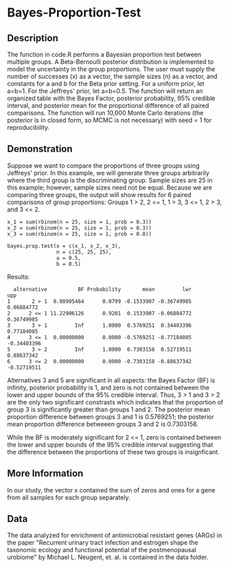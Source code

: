 # Bayes-Proportion-Test
## Description
The function in code.R performs a Bayesian proportion test between multiple groups.  A Beta-Bernoulli posterior distribution is implemented to model the uncertainty in the group proportions. The user must supply the number of successes (x) as a vector, the sample sizes (n) as a vector, and constants for a and b for the Beta prior setting. For a uniform prior, let a=b=1. For the Jeffreys' prior, let a=b=0.5. The function will return an organized table with the Bayes Factor, posterior probability, 95% credible interval, and posterior mean for the proportional difference of all paired comparisons.  The function will run 10,000 Monte Carlo iterations (the posterior is in closed form, so MCMC is not necessary) with seed = 1 for reproducibility.  

## Demonstration

Suppose we want to compare the proportions of three groups using Jeffreys' prior.  In this example, we will generate three groups arbitrarily where the third group is the discriminating group.  Sample sizes are 25 in this example; however, sample sizes need not be equal. Because we are comparing three groups, the output will show results for 6 paired comparisons of group proportions: Groups 1 > 2, 2 <= 1, 1 > 3, 3 <= 1, 2 > 3, and 3 <= 2.

```
x_1 = sum(rbinom(n = 25, size = 1, prob = 0.3))
x_2 = sum(rbinom(n = 25, size = 1, prob = 0.3))
x_3 = sum(rbinom(n = 25, size = 1, prob = 0.8))

bayes.prop.test(x = c(x_1, x_2, x_3),
                n = c(25, 25, 25),
                a = 0.5,
                b = 0.5)
```

Results:
```
  alternative          BF Probability       mean         lwr         upp
1       2 > 1  0.08905464      0.0799 -0.1533907 -0.36749985  0.06884772
2      2 <= 1 11.22906126      0.9201  0.1533907 -0.06884772  0.36749985
3       3 > 1         Inf      1.0000  0.5769251  0.34403396  0.77184085
4      3 <= 1  0.00000000      0.0000 -0.5769251 -0.77184085 -0.34403396
5       3 > 2         Inf      1.0000  0.7303158  0.52719511  0.88637342
6      3 <= 2  0.00000000      0.0000 -0.7303158 -0.88637342 -0.52719511
```

Alternatives 3 and 5 are significant in all aspects: the Bayes Factor (BF) is infinity, posterior probability is 1, and zero is not contained between the lower and upper bounds of the 95% credible interval.  Thus, 3 > 1 and 3 > 2 are the only two significant constrasts which indicates that the proportion of group 3 is significantly greater than groups 1 and 2.  The posterior mean proportion difference between groups 3 and 1 is 0.5769251; the posterior mean proportion difference betweeen groups 3 and 2 is 0.7303158.  

While the BF is moderately significant for 2 <= 1, zero is contained between the lower and upper bounds of the 95% credible interval suggesting that the difference between the proportions of these two groups is insignficant.  


## More Information

In our study, the vector x contained the sum of zeros and ones for a gene from all samples for each group separately.

## Data

The data analyzed for enrichment of antimicrobial resistant genes (ARGs) in the paper "Recurrent urinary tract infection and estrogen shape the taxonomic ecology and functional potential of the postmenopausal urobiome" by Michael L. Neugent, et. al. is contained in the data folder. 
